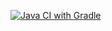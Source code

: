 [![Java CI with Gradle](https://github.com/AleksandraKalerina/HwAK2.2/actions/workflows/gradle.yml/badge.svg)](https://github.com/AleksandraKalerina/HwAK2.2/actions/workflows/gradle.yml)


